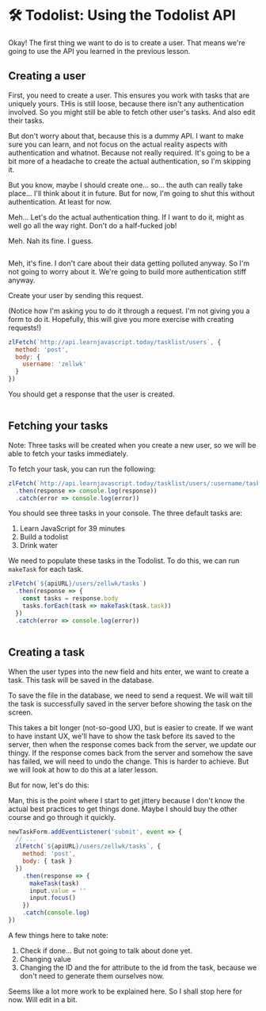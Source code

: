 # 🛠️ Todolist: Using the Todolist API

Okay! The first thing we want to do is to create a user. That means we're going to use the API you learned in the previous lesson.

## Creating a user

First, you need to create a user. This ensures you work with tasks that are uniquely yours. THis is still loose, because there isn't any authentication involved. So you might still be able to fetch other user's tasks. And also edit their tasks.

But don't worry about that, because this is a dummy API. I want to make sure you can learn, and not focus on the actual reality aspects with authentication and whatnot. Because not really required. It's going to be a bit more of a headache to create the actual authentication, so I'm skipping it.

But you know, maybe I should create one... so... the auth can really take place... I'll think about it in future. But for now, I'm going to shut this without authentication. At least for now.

Meh... Let's do the actual authentication thing. If I want to do it, might as well go all the way right. Don't do a half-fucked job!

Meh. Nah its fine. I guess.

```
```

Meh, it's fine. I don't care about their data getting polluted anyway. So I'm not going to worry about it. We're going to build more authentication stiff anyway.

Create your user by sending this request.

(Notice how I'm asking you to do it through a request. I'm not giving you a form to do it. Hopefully, this will give you more exercise with creating requests!)

```js
zlFetch(`http://api.learnjavascript.today/tasklist/users`, {
  method: 'post',
  body: {
    username: 'zellwk'
  }
})
```

You should get a response that the user is created.

<figure>
  <img src="/images/2018/" alt="">
  <figcaption></figcaption>
</figure>

## Fetching your tasks

Note: Three tasks will be created when you create a new user, so we will be able to fetch your tasks immediately.

To fetch your task, you can run the following:

```js
zlFetch(`http://api.learnjavascript.today/tasklist/users/:username/tasks`)
  .then(response => console.log(response))
  .catch(error => console.log(error))
```

You should see three tasks in your console. The three default tasks are:

1. Learn JavaScript for 39 minutes
2. Build a todolist
3. Drink water

We need to populate these tasks in the Todolist. To do this, we can run `makeTask` for each task.

```js
zlFetch(`${apiURL}/users/zellwk/tasks`)
  .then(response => {
    const tasks = response.body
    tasks.forEach(task => makeTask(task.task))
  })
  .catch(error => console.log(error))
```

<figure>
  <img src="/images/2018/" alt="">
  <figcaption></figcaption>
</figure>

## Creating a task

When the user types into the new field and hits enter, we want to create a task. This task will be saved in the database.

To save the file in the database, we need to send a request. We will wait till the task is successfully saved in the server before showing the task on the screen.

This takes a bit longer (not-so-good UX), but is easier to create. If we want to have instant UX, we'll have to show the task before its saved to the server, then when the response comes back from the server, we update our thingy. If the response comes back from the server and somehow the save has failed, we will need to undo the change. This is harder to achieve. But we will look at how to do this at a later lesson.

But for now, let's do this:

Man, this is the point where I start to get jittery because I don't know the actual best practices to get things done. Maybe I should buy the other course and go through it quickly.

```js
newTaskForm.addEventListener('submit', event => {
  // ...
  zlFetch(`${apiURL}/users/zellwk/tasks`, {
    method: 'post',
    body: { task }
  })
    .then(response => {
      makeTask(task)
      input.value = ''
      input.focus()
    })
    .catch(console.log)
})
```

A few things here to take note:

1. Check if done... But not going to talk about done yet.
2. Changing value
3. Changing the ID and the for attribute to the id from the task, because we don't need to generate them ourselves now.

Seems like a lot more work to be explained here. So I shall stop here for now. Will edit in a bit.
